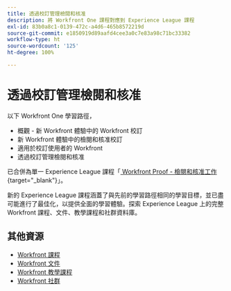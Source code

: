 ```yaml
---
title: 透過校訂管理檢閱和核准
description: 將 Workfront One 課程對應到 Experience League 課程
exl-id: 83b0a8c1-0139-472c-a4d6-465b8572219d
source-git-commit: e1850919d89aafd4cee3a0c7e83a98c71bc33382
workflow-type: ht
source-wordcount: '125'
ht-degree: 100%

---
```


# 透過校訂管理檢閱和核准

以下 Workfront One 學習路徑，

* 概觀 - 新 Workfront 體驗中的 Workfront 校訂
* 新 Workfront 體驗中的檢閱和核准校訂
* 適用於校訂使用者的 Workfront
* 透過校訂管理檢閱和核准

已合併為單一 Experience League 課程「[ Workfront Proof - 檢閱和核准工作](https://experienceleague.adobe.com/?recommended=Workfront-L-1-2022.1.proof){target="_blank"}」。

新的 Experience League 課程涵蓋了與先前的學習路徑相同的學習目標，並已盡可能進行了最佳化，以提供全面的學習體驗。探索 Experience League 上的完整 Workfront 課程、文件、教學課程和社群資料庫。

## 其他資源

* [Workfront 課程](https://experienceleague.adobe.com/?lang=en&amp;Solution=Workfront#courses)
* [Workfront 文件](https://experienceleague.adobe.com/docs/workfront.html)
* [Workfront 教學課程](https://experienceleague.adobe.com/docs/workfront-learn/tutorials-workfront/home.html)
* [Workfront 社群](https://experienceleaguecommunities.adobe.com/t5/workfront/ct-p/workfront)
